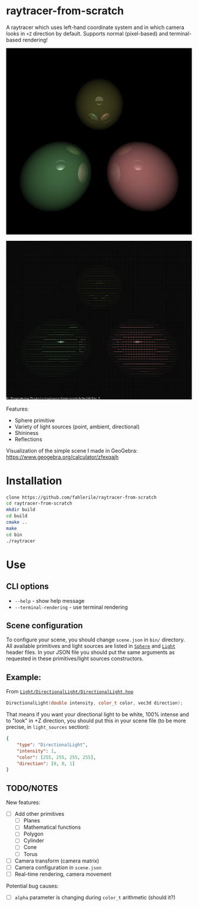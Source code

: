 # raytracer-from-scratch

A raytracer which uses left-hand coordinate system and in which camera looks in `+Z` direction by default. Supports normal (pixel-based) and terminal-based rendering!

![Normal rendering](images/normal-rendering.png)

![Terminal rendering](images/terminal-based-rendering.png)

Features:
- Sphere primitive
- Variety of light sources (point, ambient, directional)
- Shininess
- Reflections

Visualization of the simple scene I made in GeoGebra: https://www.geogebra.org/calculator/zfexqajh

# Installation
```bash
clone https://github.com/fahlerile/raytracer-from-scratch
cd raytracer-from-scratch
mkdir build
cd build
cmake ..
make
cd bin
./raytracer
```

# Use

## CLI options
- `--help` - show help message
- `--terminal-rendering` - use terminal rendering

## Scene configuration

To configure your scene, you should change `scene.json` in `bin/` directory. All available primitives and light sources are listed in [`Sphere`](Sphere/) and [`Light`](Light/) header files. In your JSON file you should put the same arguments as requested in these primitives/light sources constructors.

## Example:

From [`Light/DirectionalLight/DirectionalLight.hpp`](Light/DirectionalLight/DirectionalLight.hpp)
```cpp
DirectionalLight(double intensity, color_t color, vec3d direction);
```
That means if you want your directional light to be white, 100% intense and to "look" in +Z direction, you should put this in your scene file (to be more precise, in `light_sources` section):
```json
{
    "type": "DirectionalLight",
    "intensity": 1,
    "color": [255, 255, 255, 255],
    "direction": [0, 0, 1]
}
```

## TODO/NOTES
New features:
- [ ] Add other primitives
    - [ ] Planes
    - [ ] Mathematical functions
    - [ ] Polygon
    - [ ] Cylinder
    - [ ] Cone
    - [ ] Torus
- [ ] Camera transform (camera matrix)
- [ ] Camera configuration in `scene.json`
- [ ] Real-time rendering, camera movement

Potential bug causes:
- [ ] `alpha` parameter is changing during `color_t` arithmetic (should it?)
